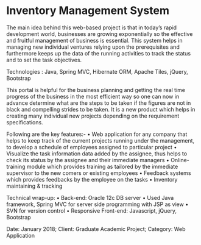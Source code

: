 # Inventory Management System

The main idea behind this web-based project is that in today’s rapid development world, businesses are growing exponentially so the effective and fruitful management of business is essential. This system helps in managing new individual ventures relying upon the prerequisites and furthermore keeps up the data of the running activities to track the status and to set the task objectives.

Technologies :   Java, Spring MVC, Hibernate ORM, Apache Tiles, jQuery, Bootstrap

This portal is helpful for the business planning and getting the real time progress of the business in the most efficient way so one can now in advance determine what are the steps to be taken if the figures are not in black and compelling strides to be taken. It is a new product which helps in creating many individual new projects depending on the requirement specifications. 

Following are the key features:- 
•	Web application for any company that helps to keep track of the current projects running under the management, to develop a schedule of employees assigned to particular project 
• Visualize the task information data added by the assignee, thus helps to check its status by the assignee and their immediate managers 
•	Online-training module which provides training as tailored by the immediate supervisor to the new comers or existing employees 
•	Feedback systems which provides feedbacks by the employee on the tasks 
•	Inventory maintaining & tracking 

Technical wrap-up: 
• Back-end: Oracle 12c DB server 
• Used Java framework, Spring MVC for server side programming with JSP as view 
• SVN for version control 
• Responsive Front-end: Javascript, jQuery, Bootstrap

Date: January 2018; Client: Graduate Academic Project; Category: Web Application
